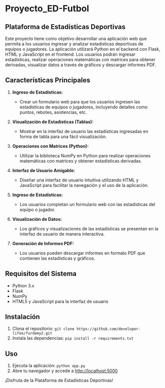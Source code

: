 # Proyecto_ED-Futbol

## Plataforma de Estadísticas Deportivas

Este proyecto tiene como objetivo desarrollar una aplicación web que permita a los usuarios ingresar y analizar estadísticas deportivas de equipos o jugadores. La aplicación utilizará Python en el backend con Flask, HTML y JavaScript en el frontend. Los usuarios podrán ingresar estadísticas, realizar operaciones matemáticas con matrices para obtener derivadas, visualizar datos a través de gráficos y descargar informes PDF.

## Características Principales

1. **Ingreso de Estadísticas:**
    - Crear un formulario web para que los usuarios ingresen las estadísticas de equipos o jugadores, incluyendo detalles como puntos, rebotes, asistencias, etc.

2. **Visualización de Estadísticas (Tablas):**
    - Mostrar en la interfaz de usuario las estadísticas ingresadas en forma de tabla para una fácil visualización.

3. **Operaciones con Matrices (Python):**
    - Utilizar la biblioteca NumPy en Python para realizar operaciones matemáticas con matrices y obtener estadísticas derivadas.

4. **Interfaz de Usuario Amigable:**
    - Diseñar una interfaz de usuario intuitiva utilizando HTML y JavaScript para facilitar la navegación y el uso de la aplicación.

5. **Ingreso de Estadísticas:**
    - Los usuarios completan un formulario web con las estadísticas del equipo o jugador.

6. **Visualización de Datos:**
    - Los gráficos y visualizaciones de las estadísticas se presentan en la interfaz de usuario de manera interactiva.

7. **Generación de Informes PDF:**
    - Los usuarios pueden descargar informes en formato PDF que contienen las estadísticas y gráficos.

## Requisitos del Sistema

- Python 3.x
- Flask
- NumPy
- HTML5 y JavaScript para la interfaz de usuario

## Instalación

1. Clona el repositorio: `git clone https://github.com/developer-lifee/furdemy2.git`
2. Instala las dependencias: `pip install -r requirements.txt`

## Uso

1. Ejecuta la aplicación: `python app.py`
2. Abre tu navegador y accede a [http://localhost:5000](http://localhost:5000)

¡Disfruta de la Plataforma de Estadísticas Deportivas!
